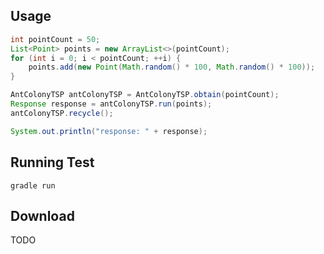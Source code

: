 ## Usage

```java
int pointCount = 50;
List<Point> points = new ArrayList<>(pointCount);
for (int i = 0; i < pointCount; ++i) {
    points.add(new Point(Math.random() * 100, Math.random() * 100));
}

AntColonyTSP antColonyTSP = AntColonyTSP.obtain(pointCount);
Response response = antColonyTSP.run(points);
antColonyTSP.recycle();

System.out.println("response: " + response);
```

## Running Test

```
gradle run
```

## Download

TODO